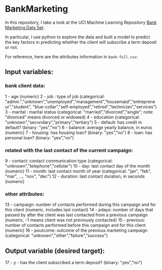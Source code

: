 # BankMarketing

In this repository, I take a look at the UCI Machine Learning Repository [Bank Marketing Data Set](https://archive.ics.uci.edu/ml/datasets/bank+marketing).

In particular, I use python to explore the data and built a model to predict the key factors in predicting whether the client will subscribe a term deposit or not.

For reference, here are the attributes information in `bank-full.csv`:

## Input variables:
### bank client data:
1 - age (numeric)
2 - job : type of job (categorical: "admin.","unknown","unemployed","management","housemaid","entrepreneur","student", "blue-collar","self-employed","retired","technician","services") 
3 - marital : marital status (categorical: "married","divorced","single"; note: "divorced" means divorced or widowed)
4 - education (categorical: "unknown","secondary","primary","tertiary")
5 - default: has credit in default? (binary: "yes","no")
6 - balance: average yearly balance, in euros (numeric) 
7 - housing: has housing loan? (binary: "yes","no")
8 - loan: has personal loan? (binary: "yes","no")
### related with the last contact of the current campaign:
9 - contact: contact communication type (categorical: "unknown","telephone","cellular") 
10 - day: last contact day of the month (numeric)
11 - month: last contact month of year (categorical: "jan", "feb", "mar", ..., "nov", "dec")
12 - duration: last contact duration, in seconds (numeric)
### other attributes:
13 - campaign: number of contacts performed during this campaign and for this client (numeric, includes last contact)
14 - pdays: number of days that passed by after the client was last contacted from a previous campaign (numeric, -1 means client was not previously contacted)
15 - previous: number of contacts performed before this campaign and for this client (numeric)
16 - poutcome: outcome of the previous marketing campaign (categorical: "unknown","other","failure","success")

## Output variable (desired target):
17 - y - has the client subscribed a term deposit? (binary: "yes","no")